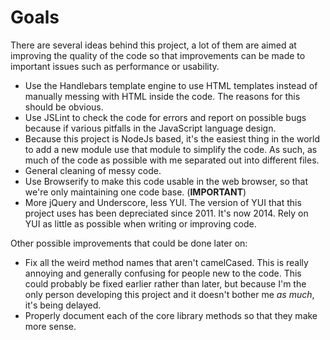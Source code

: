 Goals
=====

There are several ideas behind this project, a lot of them are aimed at improving
the quality of the code so that improvements can be made to important issues such
as performance or usability.

- Use the Handlebars template engine to use HTML templates instead of manually
  messing with HTML inside the code. The reasons for this should be obvious.
- Use JSLint to check the code for errors and report on possible bugs because
  if various pitfalls in the JavaScript language design.
- Because this project is NodeJs based, it's the easiest thing in the world to
  add a new module use that module to simplify the code. As such, as much of the
  code as possible with me separated out into different files.
- General cleaning of messy code.
- Use Browserify to make this code usable in the web browser, so that we're only
  maintaining one code base. (**IMPORTANT**)
- More jQuery and Underscore, less YUI. The version of YUI that this project uses
  has been depreciated since 2011. It's now 2014. Rely on YUI as little as possible
  when writing or improving code.

Other possible improvements that could be done later on:
- Fix all the weird method names that aren't camelCased. This is really annoying
  and generally confusing for people new to the code. This could probably be fixed
  earlier rather than later, but because I'm the only person developing this project
  and it doesn't bother me *as much*, it's being delayed.
- Properly document each of the core library methods so that they make more sense.
